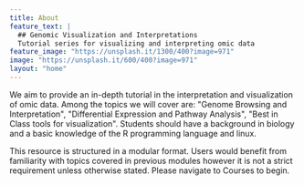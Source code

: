 ```yaml
---
title: About
feature_text: |
  ## Genomic Visualization and Interpretations
  Tutorial series for visualizing and interpreting omic data
feature_image: "https://unsplash.it/1300/400?image=971"
image: "https://unsplash.it/600/400?image=971"
layout: "home"
---
```


We aim to provide an in-depth tutorial in the interpretation and visualization of omic data. Among the topics we will cover are: "Genome Browsing and Interpretation", "Differential Expression and Pathway Analysis", "Best in Class tools for visualization". Students should have a background in biology and a basic knowledge of the R programming language and linux.

This resource is structured in a modular format. Users would benefit from familiarity with topics covered in previous modules however it is not a strict requirement unless otherwise stated. Please navigate to Courses to begin.
